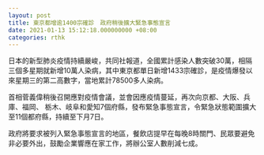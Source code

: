 ```yaml
---
layout: post
title: 東京都增逾1400宗確診　政府稍後擴大緊急事態宣言
date: 2021-01-13 15:12:18.000000000 +08:00
categories: rthk
---
```


日本的新型肺炎疫情持續嚴峻，共同社報道，全國累計感染人數突破30萬，相隔三個多星期就新增10萬人染病，其中東京都單日新增1433宗確診，是疫情爆發以來星期三的第二高數字，當地累計78500多人染病。

首相菅義偉稍後召開應對疫情會議，並會因應疫情蔓延，再次向京都、大阪、兵庫、福岡、 栃木、岐阜和愛知7個府縣，發布緊急事態宣言，令緊急狀態範圍擴大至11個都府縣，持續至下月7日。

政府將要求被列入緊急事態宣言的地區，餐飲店提早在每晚8時關門、民眾要避免非必要外出，鼓勵企業響應在家工作，將辦公室人數削減七成。
